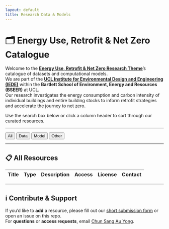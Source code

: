 ```yaml
---
layout: default
title: Research Data & Models
---
```


# 🗂 Energy Use, Retrofit & Net Zero Catalogue

Welcome to the **[Energy Use, Retrofit & Net Zero Research Theme](https://www.ucl.ac.uk/bartlett/environment-energy-resources/environmental-design/research-ucl-institute-environmental-design-and-engineering/energy-use-retrofit-and-net-zero)**’s catalogue of datasets and computational models.  
We are part of the **[UCL Institute for Environmental Design and Engineering (IEDE)](https://www.ucl.ac.uk/bartlett/environment-energy-resources/environmental-design)** within the **Bartlett School of Environment, Energy and Resources (BSEER)** at UCL.  
Our research investigates the energy consumption and carbon intensity of individual buildings and entire building stocks to inform retrofit strategies and accelerate the journey to net zero.

Use the search box below or click a column header to sort through our curated resources.

---

<script>
  const RESOURCES = {{ site.data.resources | jsonify }};
</script>

<p>
  <button id="filter-all">All</button>
  <button id="filter-data">Data</button>
  <button id="filter-model">Model</button>
  <button id="filter-other">Other</button>
</p>

---

## 📋 All Resources

<table id="resource-table">
  <thead>
    <tr>
      <th>Title</th>
      <th>Type</th>
      <th>Description</th>
      <th>Access</th>
      <th>License</th>
      <th>Contact</th>
    </tr>
  </thead>
  <tbody>
    <!-- JavaScript will populate rows here -->
  </tbody>
</table>

---

## ℹ️ Contribute & Support

If you’d like to **add** a resource, please fill out our [short submission form](https://forms.office.com/e/3qTjfDh5wp) or open an issue on this repo.  
For **questions** or **access requests**, email [Chun Sang Au Yong](mailto:ucbvauy@ucl.ac.uk).

<link rel="stylesheet" href="https://cdn.datatables.net/1.13.4/css/jquery.dataTables.min.css">
<script src="https://code.jquery.com/jquery-3.6.0.min.js"></script>
<script src="https://cdn.datatables.net/1.13.4/js/jquery.dataTables.min.js"></script>

<script>
$(document).ready(function() {
  let $tbody = $('#resource-table tbody');

  RESOURCES.forEach(r => {
    // Determine whether to show Download or Contact link
    let accessCell;
    if (r.link.startsWith('mailto:')) {
      accessCell = `<a href="${r.link}">Contact</a>`;
    } else {
      accessCell = `<a href="${r.link}">Download</a>`;
    }

    // Fallback for empty contact field
    let contactCell = r.contact ? r.contact : '—';

    let row = `<tr>
      <td>${r.title}</td>
      <td>${r.type}</td>
      <td>${r.description}</td>
      <td>${accessCell}</td>
      <td>${r.license}</td>
      <td>${contactCell}</td>
    </tr>`;
    $tbody.append(row);
  });

  let table = $('#resource-table').DataTable({
    paging:   false,
    info:     false,
    searching: true,
    order:    []
  });

  $('#filter-all').on('click',  () => table.column(1).search('').draw());
  $('#filter-data').on('click', () => table.column(1).search('data', false, true).draw());
  $('#filter-model').on('click',() => table.column(1).search('model', false, true).draw());
  $('#filter-other').on('click',() => table.column(1).search('^(?!.*(data|model)).*$', true, false).draw());
});
</script>
